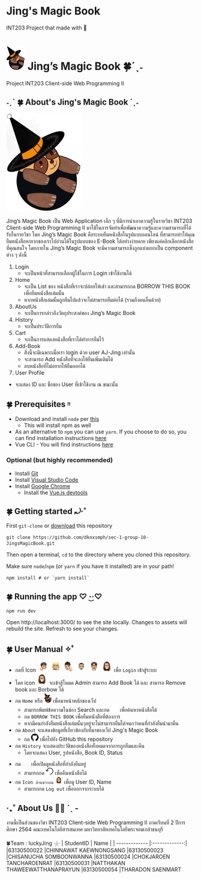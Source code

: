 # Jing's Magic Book

INT203 Project that made with 💖

# <img src="./src/assets/icon.png" width="50">  Jing’s Magic Book 🍀´ˎ˗
Project INT203 Client-side Web Programming II 

## ˗ˏˋ 🍀 About's Jing's Magic Book ´ˎ˗
<img src="./src/assets/icon.png" width="200">

Jing’s Magic Book เป็น Web Application เล็ก ๆ ที่มีการนำเอาความรู้ในรายวิชา INT203 Client-side Web Programming II มาใช้ในการจัดทำเพื่อพัฒนาความรู้และความสามารถที่ได้รับในรายวิชา
โดย Jing’s Magic Book คือระบบยืมหนังสือในรูปแบบออนไลน์
ที่สามารถทำให้คุณยืมหนังสือหายากของเราไปอ่านได้ในรูปแบบของ E-Book ได้อย่างง่ายดาย เพียงแค่คลิกเลือกหนังสือที่คุณสนใจ โดยภายใน Jing’s Magic Book จะมีความสามารถซึ่งถูกแบ่งแยกเป็น component ต่าง ๆ ดังนี้
1. Login
   * จะเป็นหน้าที่สามารถเลือกผู้ใช้ในการ Login เข้าใช้งานได้
2. Home
   * จะเป็น List ของ หนังสือที่เราจะปล่อยให้เช่า และสามารถกด BORROW THIS BOOK เพื่อยืมหนังสือเล่มนั้น
   * หากหนังสือเล่มนั้นถูกยืมไปแล้วจะไม่สามารถยืมต่อได้ (รวมถึงคนอื่นด้วย)
3. AboutUs
   * จะเป็นการกล่าวถึงวัตถุประสงค์ของ Jing’s Magic Book 
4. History
   * จะเป็นประวัติการยืม
5. Cart
   * จะเป็นการแสดงหนังสือที่เราได้ทำการยืมไว้
6. Add-Book
   * สิ่งนี้จะมีเฉพาะเมื่อเรา login ด้วย user AJ-Jing เท่านั้น
   * จะสามารถ Add หนังสือที่จะลงให้ยืมเพิ่มเติมได้
   * ลบหนังสือที่ไม่อยากให้ยืมออกได้
 7. User Profile
   * จะแสดง ID และ ชื่อของ User ที่เข้าใช้งาน ณ ขณะนั้น
 ## 🍀 Prerequisites ᵎᵎ 
 * Download and install `node` per [this](https://nodejs.org/en/download/)
    * This will install npm as well
 * As an alternative to `npm` you can use `yarn`. If you choose to do so, you can find installation instructions [here](https://classic.yarnpkg.com/en/)
 * Vue CLI - You will find instructions [here](https://cli.vuejs.org/)
 ### Optional (but highly recommended)
* Install [Git](https://git-scm.com/downloads)
* Install [Visual Studio Code](https://code.visualstudio.com/)
* Install [Google Chrome](https://www.google.com/chrome/index.html)
    * Install the [Vue.js devtools](https://chrome.google.com/webstore/detail/vuejs-devtools/nhdogjmejiglipccpnnnanhbledajbpd?hl=en)
   
## 🍀 Getting started ⤾·˚
First `git-clone` or [download](https://github.com/dknxsmph/sec-1-group-10-JingsMagicBook.git) this repository
```
git clone https://github.com/dknxsmph/sec-1-group-10-JingsMagicBook.git
```
Then open a terminal, `cd` to the directory where you cloned this repository.

Make sure `node`/`npm` (or `yarn` if you have it installed) are in your path!
```
npm install # or `yarn install`
```
## 🍀 Running the app ♡   ·͜·♡
```
npm run dev
```
Open http://localhost:3000/ to see the site locally. Changes to assets will rebuild the site. Refresh to see your changes.

## 🍀 User Manual ✧ﾟ
* กดที่ Icon <img src="./src/assets/users-img/kim.png" width="30"> <img src="./src/assets/users-img/mint.png" width="30"> <img src="./src/assets/users-img/ny.png" width="30"> <img src="./src/assets/users-img/billy.png" width="30"> <img src="./src/assets/users-img/boy.png" width="30"> <img src="./src/assets/users-img/aj-jing.png" width="30"> เพื่อ `Login` เข้าสู่ระบบ
* โดย icon <img src="./src/assets/users-img/aj-jing.png" width="30">  จะเข้าสู้โหมด Admin สามารถ Add Book ได้ และ สามารถ Remove book และ Borbow ได้  
* กด `Home` หรือ <img src="./src/assets/icon.png" width="20"> เพื่อมาหน้าหลักของเว็ป
  * สามารถพิมพ์ข้อความในช่อง Search และกด <img src="./src/assets/search-icon.png" width="20"> เพื่อค้นหาหนังสือได้
  * กด `BORROW THIS BOOK` เพื่อยืมหนังสือที่ต้องการ
  * หากมีคนกำลังยืมหนังสือเล่มนั้นๆอยู่จะไม่สามารถยืมได้จนกว่าคนที่กำลังยืมนำมาคืน
* กด `About` จะแสดงข้อมูลที่เกียวข้องกับที่มาของเว็ป Jing's Magic Book
  * กด <img src="./src/assets/git-icon.png" width="20"> เพื่อไปยัง GitHub this repository
* กด `History` จะแสดงประวัติของหนังสือทั้งหมดจากการถูกยืมและคืน
  * โดยจะแสดง User, รูปหนังสือ, Book ID, Status
* กด <img src="./src/assets/book-mark.png" width="20"> เพื่อเปิดดูหนังสือที่กำลังยืมอยู่
  * สามารถกด <img src="./src/assets/return-icon.png" width="20"> เพื่อคืนหนังสือได้
* กด `Icon ด้านขวาบน` <img src="./src/assets/users-img/aj-jing.png" width="20"> เพื่อดู User ID, Name
  * สามารถกด `Log out` เพื่อออกจากระบบได้

## ‧₊˚ About Us 🖐🏻 ˊˎ -
งานนี้เป็นส่วนของวิชา INT203 Client-side Web Programming II ภาคเรียนที่ 2 ปีการศึกษา 2564 คณะเทคโนโลยีสารสนเทศ มหาวิทยาลัยเทคโนโลยีพระจอมเกล้าธนบุรี

🍀Team : luckyJing 𓇼
| StudentID     | Name     | 
| ------------- |:-------------:| 
|63130500022    |CHINNAWAT KAEWNONGSANG
|63130500023    |CHISANUCHA SOMBOONWANNA
|63130500024    |CHOKJAROEN TANCHAROENRAT
|63130500031    |NATTHAKAN THAWEEWATTHANAPRAYUN
|63130500054    |THARADON SAENMART
